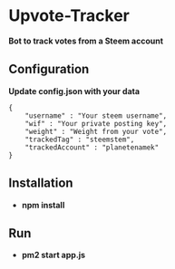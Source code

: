# Upvote-Tracker

**Bot to track votes from a Steem account**

## Configuration 

**Update config.json with your data**

```
{
	"username" : "Your steem username",
	"wif" : "Your private posting key",
	"weight" : "Weight from your vote",
	"trackedTag" : "steemstem",
	"trackedAccount" : "planetenamek"
}
```

## Installation

- **npm install**

## Run

- **pm2 start app.js**
